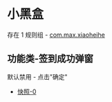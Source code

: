 # 小黑盒

存在 1 规则组 - [com.max.xiaoheihe](/src/apps/com.max.xiaoheihe.ts)

## 功能类-签到成功弹窗

默认禁用 - 点击"确定"

- [快照-0](https://i.gkd.li/import/13421535)
